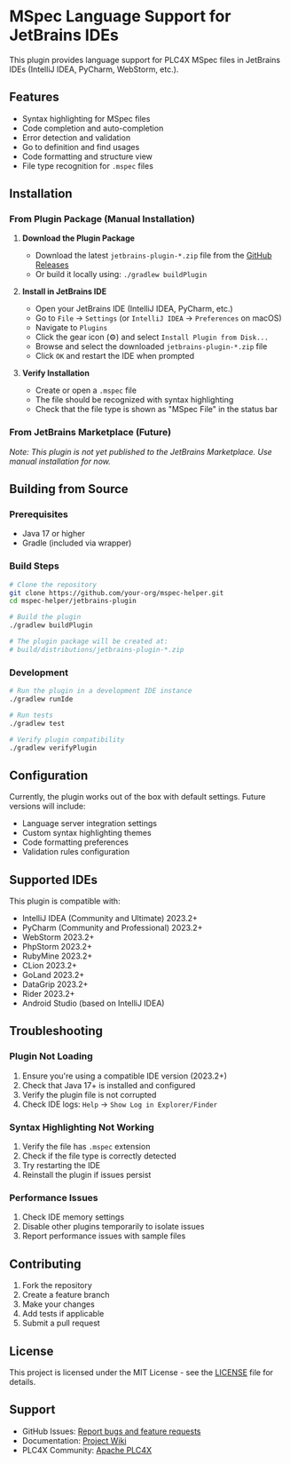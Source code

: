 # MSpec Language Support for JetBrains IDEs

This plugin provides language support for PLC4X MSpec files in JetBrains IDEs (IntelliJ IDEA, PyCharm, WebStorm, etc.).

## Features

- Syntax highlighting for MSpec files
- Code completion and auto-completion
- Error detection and validation
- Go to definition and find usages
- Code formatting and structure view
- File type recognition for `.mspec` files

## Installation

### From Plugin Package (Manual Installation)

1. **Download the Plugin Package**
   - Download the latest `jetbrains-plugin-*.zip` file from the [GitHub Releases](https://github.com/your-org/mspec-helper/releases)
   - Or build it locally using: `./gradlew buildPlugin`

2. **Install in JetBrains IDE**
   - Open your JetBrains IDE (IntelliJ IDEA, PyCharm, etc.)
   - Go to `File` → `Settings` (or `IntelliJ IDEA` → `Preferences` on macOS)
   - Navigate to `Plugins`
   - Click the gear icon (⚙️) and select `Install Plugin from Disk...`
   - Browse and select the downloaded `jetbrains-plugin-*.zip` file
   - Click `OK` and restart the IDE when prompted

3. **Verify Installation**
   - Create or open a `.mspec` file
   - The file should be recognized with syntax highlighting
   - Check that the file type is shown as "MSpec File" in the status bar

### From JetBrains Marketplace (Future)

*Note: This plugin is not yet published to the JetBrains Marketplace. Use manual installation for now.*

## Building from Source

### Prerequisites

- Java 17 or higher
- Gradle (included via wrapper)

### Build Steps

```bash
# Clone the repository
git clone https://github.com/your-org/mspec-helper.git
cd mspec-helper/jetbrains-plugin

# Build the plugin
./gradlew buildPlugin

# The plugin package will be created at:
# build/distributions/jetbrains-plugin-*.zip
```

### Development

```bash
# Run the plugin in a development IDE instance
./gradlew runIde

# Run tests
./gradlew test

# Verify plugin compatibility
./gradlew verifyPlugin
```

## Configuration

Currently, the plugin works out of the box with default settings. Future versions will include:

- Language server integration settings
- Custom syntax highlighting themes
- Code formatting preferences
- Validation rules configuration

## Supported IDEs

This plugin is compatible with:

- IntelliJ IDEA (Community and Ultimate) 2023.2+
- PyCharm (Community and Professional) 2023.2+
- WebStorm 2023.2+
- PhpStorm 2023.2+
- RubyMine 2023.2+
- CLion 2023.2+
- GoLand 2023.2+
- DataGrip 2023.2+
- Rider 2023.2+
- Android Studio (based on IntelliJ IDEA)

## Troubleshooting

### Plugin Not Loading

1. Ensure you're using a compatible IDE version (2023.2+)
2. Check that Java 17+ is installed and configured
3. Verify the plugin file is not corrupted
4. Check IDE logs: `Help` → `Show Log in Explorer/Finder`

### Syntax Highlighting Not Working

1. Verify the file has `.mspec` extension
2. Check if the file type is correctly detected
3. Try restarting the IDE
4. Reinstall the plugin if issues persist

### Performance Issues

1. Check IDE memory settings
2. Disable other plugins temporarily to isolate issues
3. Report performance issues with sample files

## Contributing

1. Fork the repository
2. Create a feature branch
3. Make your changes
4. Add tests if applicable
5. Submit a pull request

## License

This project is licensed under the MIT License - see the [LICENSE](../LICENSE) file for details.

## Support

- GitHub Issues: [Report bugs and feature requests](https://github.com/your-org/mspec-helper/issues)
- Documentation: [Project Wiki](https://github.com/your-org/mspec-helper/wiki)
- PLC4X Community: [Apache PLC4X](https://plc4x.apache.org/)
